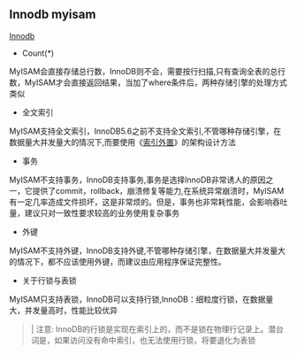 ## Innodb myisam

[Innodb](https://mp.weixin.qq.com/s?__biz=MjM5ODYxMDA5OQ==&mid=2651961428&idx=1&sn=31a9eb967941d888fbd4bb2112e9602b&chksm=bd2d0d888a5a849e7ebaa7756a8bc1b3d4e2f493f3a76383fc80f7e9ce7657e4ed2f6c01777d&scene=21#wechat_redirect)

- Count(*)

MyISAM会直接存储总行数，InnoDB则不会，需要按行扫描,只有查询全表的总行数，MyISAM才会直接返回结果，当加了where条件后，两种存储引擎的处理方式类似

- 全文索引

MyISAM支持全文索引，InnoDB5.6之前不支持全文索引,不管哪种存储引擎，在数据量大并发量大的情况下,而要使用《[索引外置](https://mp.weixin.qq.com/s?__biz=MjM5ODYxMDA5OQ==&mid=2651959917&idx=1&sn=8faeae7419a756b0c355af2b30c255df&chksm=bd2d07b18a5a8ea75f16f7e98ea897c7e7f47a0441c64bdaef8445a2100e0bdd2a7de99786c0&scene=21#wechat_redirect)》的架构设计方法

- 事务

MyISAM不支持事务，InnoDB支持事务,事务是选择InnoDB非常诱人的原因之一，它提供了commit，rollback，崩溃修复等能力,在系统异常崩溃时，MyISAM有一定几率造成文件损坏，这是非常烦的。但是，事务也非常耗性能，会影响吞吐量，建议只对一致性要求较高的业务使用复杂事务

- 外键

MyISAM不支持外键，InnoDB支持外键,不管哪种存储引擎，在数据量大并发量大的情况下，都不应该使用外键，而建议由应用程序保证完整性。

- 关于行锁与表锁

MyISAM只支持表锁，InnoDB可以支持行锁,InnoDB：细粒度行锁，在数据量大，并发量高时，性能比较优异

>| 注意: InnoDB的行锁是实现在索引上的，而不是锁在物理行记录上。潜台词是，如果访问没有命中索引，也无法使用行锁，将要退化为表锁


